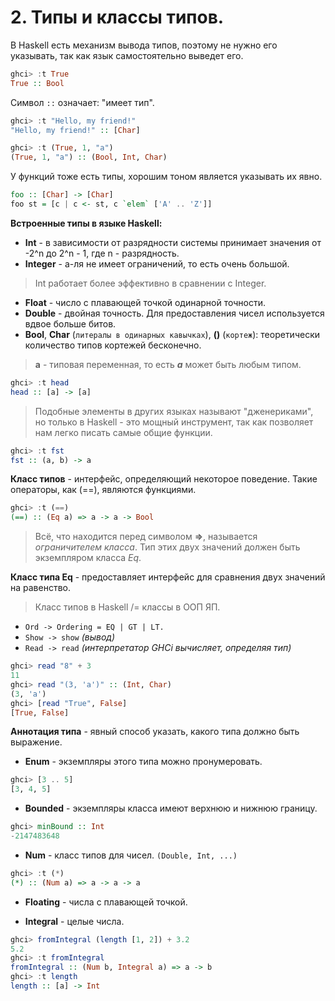 # 2. Типы и классы типов.

В Haskell есть механизм вывода типов, поэтому не нужно его указывать,
так как язык самостоятельно выведет его.

```haskell
ghci> :t True
True :: Bool
```

Символ `::` означает: "имеет тип".

```haskell
ghci> :t "Hello, my friend!"
"Hello, my friend!" :: [Char]

ghci> :t (True, 1, "a")
(True, 1, "a") :: (Bool, Int, Char)
```

У функций тоже есть типы, хорошим тоном является указывать их явно.

```haskell
foo :: [Char] -> [Char]
foo st = [c | c <- st, c `elem` ['A' .. 'Z']]
```

**Встроенные типы в языке Haskell:**

- **Int** - в зависимости от разрядности системы принимает значения от
-2^n до 2^n - 1, где n - разрядность.
- **Integer** -  а-ля не имеет ограничений, то есть очень большой.
> Int работает более эффективно в сравнении с Integer.
- **Float** - число с плавающей точкой одинарной точности.
- **Double** - двойная точность. Для предоставления чисел используется
вдвое больше битов.
- **Bool**, **Char** (`литералы в одинарных кавычках`), **()**
(`кортеж`): теоретически количество типов кортежей бесконечно.

> **a** - типовая переменная, то есть **_a_** может быть любым типом.
```haskell
ghci> :t head
head :: [a] -> [a] 
```
> Подобные элементы в других языках называют "дженериками", но только в
> Haskell - это мощный инструмент, так как позволяет нам легко писать
> самые общие функции.

```haskell
ghci> :t fst
fst :: (a, b) -> a
```

**Класс типов** - интерфейс, определяющий некоторое поведение.
Такие операторы, как (==), являются функциями.
```haskell
ghci> :t (==)
(==) :: (Eq a) => a -> a -> Bool
```

> Всё, что находится перед символом **=>**, называется _ограничителем
класса_. Тип этих двух значений должен быть экземпляром класса _Eq_.

**Класс типа Eq** - предоставляет интерфейс для сравнения двух значений
на равенство.

> Класс типов в Haskell /= классы в ООП ЯП.

- `Ord -> Ordering = EQ | GT | LT.`
- `Show -> show` _(вывод)_
- `Read -> read` _(интерпретатор GHCi вычисляет, определяя тип)_
```haskell
ghci> read "8" + 3
11
ghci> read "(3, 'a')" :: (Int, Char)
(3, 'a')
ghci> [read "True", False]
[True, False]
```
**Аннотация типа** - явный способ указать, какого типа должно быть выражение.

- **Enum** - экземпляры этого типа можно пронумеровать.
```haskell
ghci> [3 .. 5]
[3, 4, 5]
```

- **Bounded** - экземпляры класса имеют верхнюю и нижнюю границу.
```haskell
ghci> minBound :: Int
-2147483648
```

- **Num** - класс типов для чисел. `(Double, Int, ...)`
```haskell
ghci> :t (*)
(*) :: (Num a) => a -> a -> a
```

- **Floating** - числа с плавающей точкой.

- **Integral** - целые числа.
```haskell
ghci> fromIntegral (length [1, 2]) + 3.2
5.2
ghci> :t fromIntegral
fromIntegral :: (Num b, Integral a) => a -> b
ghci> :t length
length :: [a] -> Int
```



